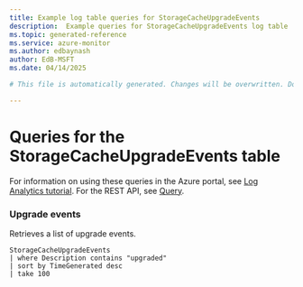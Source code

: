 ```yaml
---
title: Example log table queries for StorageCacheUpgradeEvents
description:  Example queries for StorageCacheUpgradeEvents log table
ms.topic: generated-reference
ms.service: azure-monitor
ms.author: edbaynash
author: EdB-MSFT
ms.date: 04/14/2025

# This file is automatically generated. Changes will be overwritten. Do not change this file directly. 

---
```


# Queries for the StorageCacheUpgradeEvents table

For information on using these queries in the Azure portal, see [Log Analytics tutorial](/azure/azure-monitor/logs/log-analytics-tutorial). For the REST API, see [Query](/rest/api/loganalytics/query).


### Upgrade events  


Retrieves a list of upgrade events.  

```query
StorageCacheUpgradeEvents
| where Description contains "upgraded"
| sort by TimeGenerated desc
| take 100
```

